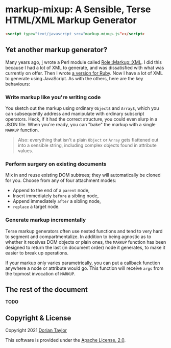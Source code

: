 # markup-mixup: A Sensible, Terse HTML/XML Markup Generator

```html
<script type="text/javascript src="markup-mixup.js"></script>

```

## Yet another markup generator?

Many years ago, [I](https://doriantaylor.com/) wrote a Perl module
called
[Role::Markup::XML](https://metacpan.org/pod/Role::Markup::XML). I did
this because I had a lot of XML to generate, and was dissatisfied with
what was currently on offer. Then I wrote [a version for
Ruby](https://www.rubydoc.info/gems/xml-mixup/). Now I have a lot of
XML to generate using JavaScript. As with the others, here are the key
behaviours:

### Write markup like you're writing code

You sketch out the markup using ordinary `Object`s and `Array`s, which
you can subsequently address and manipulate with ordinary subscript
operators. Heck, if it had the correct structure, you could even slurp
in a JSON file. When you're ready, you can "bake" the markup with a
single `MARKUP` function.

> Also: everything that isn't a plain `Object` or `Array` gets
> flattened out into a sensible string, including complex objects
> found in attribute values.

### Perform surgery on existing documents

Mix in and reuse existing DOM subtrees; they will automatically be
cloned for you. Choose from any of four attachment modes:

* Append to the end of a `parent` node,
* Insert immediately `before` a sibling node,
* Append immediately `after` a sibling node,
* `replace` a target node.

### Generate markup incrementally

Terse markup generators often use nested functions and tend to very
hard to segment and compartmentalize. In addition to being agnostic as
to whether it receives DOM objects or plain ones, the `MARKUP`
function has been designed to return the last (in document order) node
it generates, to make it easier to break up operations.

If your markup only varies parametrically, you can put a callback
function anywhere a node or attribute would go. This function will
receive `args` from the topmost invocation of `MARKUP`.

## The rest of the document

**TODO**

## Copyright & License

Copyright 2021 [Dorian Taylor](https://doriantaylor.com/)

This software is provided under
the [Apache License, 2.0](https://www.apache.org/licenses/LICENSE-2.0).
